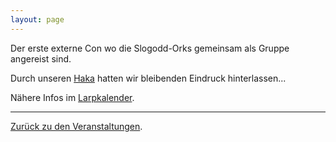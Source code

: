 ```yaml
---
layout: page
---
```


Der erste externe Con wo die Slogodd-Orks gemeinsam als Gruppe angereist sind.

Durch unseren [Haka](/wiki/Haka) hatten wir bleibenden Eindruck hinterlassen...

Nähere Infos im [Larpkalender](http://www.larpkalender.de/termine/index.html?aktion=suche&con_id=407&detailsuche=0).

---

[Zurück zu den Veranstaltungen](/wiki/Veranstaltungen).

